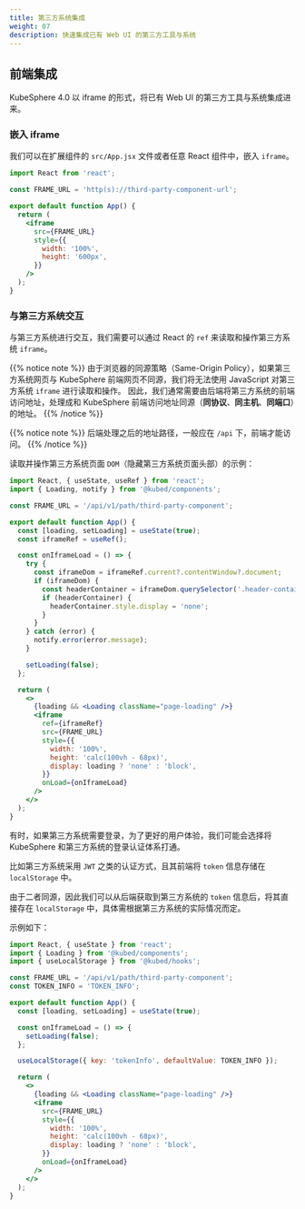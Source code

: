 ```yaml
---
title: 第三方系统集成
weight: 07
description: 快速集成已有 Web UI 的第三方工具与系统
---
```


## 前端集成

KubeSphere 4.0 以 iframe 的形式，将已有 Web UI 的第三方工具与系统集成进来。

### 嵌入 iframe

我们可以在扩展组件的 `src/App.jsx` 文件或者任意 React 组件中，嵌入 `iframe`。

```jsx
import React from 'react';

const FRAME_URL = 'http(s)://third-party-component-url';

export default function App() {
  return (
    <iframe
      src={FRAME_URL}
      style={{
        width: '100%',
        height: '600px',
      }}
    />
  );
}
```

### 与第三方系统交互

与第三方系统进行交互，我们需要可以通过 React 的 `ref` 来读取和操作第三方系统 `iframe`。

{{% notice note %}}
由于浏览器的同源策略（Same-Origin Policy），如果第三方系统网页与 KubeSphere 前端网页不同源，我们将无法使用 JavaScript 对第三方系统 `iframe` 进行读取和操作。
因此，我们通常需要由后端将第三方系统的前端访问地址，处理成和 KubeSphere 前端访问地址同源（**同协议**、**同主机**、**同端口**）的地址。
{{% /notice %}}

{{% notice note %}}
后端处理之后的地址路径，一般应在 `/api` 下，前端才能访问。
{{% /notice %}}

读取并操作第三方系统页面 `DOM`（隐藏第三方系统页面头部）的示例：

```jsx
import React, { useState, useRef } from 'react';
import { Loading, notify } from '@kubed/components';

const FRAME_URL = '/api/v1/path/third-party-component';

export default function App() {
  const [loading, setLoading] = useState(true);
  const iframeRef = useRef();

  const onIframeLoad = () => {
    try {
      const iframeDom = iframeRef.current?.contentWindow?.document;
      if (iframeDom) {
        const headerContainer = iframeDom.querySelector('.header-container');
        if (headerContainer) {
          headerContainer.style.display = 'none';
        }
      }
    } catch (error) {
      notify.error(error.message);
    }

    setLoading(false);
  };

  return (
    <>
      {loading && <Loading className="page-loading" />}
      <iframe
        ref={iframeRef}
        src={FRAME_URL}
        style={{
          width: '100%',
          height: 'calc(100vh - 68px)',
          display: loading ? 'none' : 'block',
        }}
        onLoad={onIframeLoad}
      />
    </>
  );
}
```

有时，如果第三方系统需要登录，为了更好的用户体验，我们可能会选择将 KubeSphere 和第三方系统的登录认证体系打通。

比如第三方系统采用 `JWT` 之类的认证方式，且其前端将 `token` 信息存储在 `localStorage` 中。

由于二者同源，因此我们可以从后端获取到第三方系统的 `token` 信息后，将其直接存在 `localStorage` 中，具体需根据第三方系统的实际情况而定。

示例如下：

```jsx
import React, { useState } from 'react';
import { Loading } from '@kubed/components';
import { useLocalStorage } from '@kubed/hooks';

const FRAME_URL = '/api/v1/path/third-party-component';
const TOKEN_INFO = 'TOKEN_INFO';

export default function App() {
  const [loading, setLoading] = useState(true);

  const onIframeLoad = () => {
    setLoading(false);
  };

  useLocalStorage({ key: 'tokenInfo', defaultValue: TOKEN_INFO });

  return (
    <>
      {loading && <Loading className="page-loading" />}
      <iframe
        src={FRAME_URL}
        style={{
          width: '100%',
          height: 'calc(100vh - 68px)',
          display: loading ? 'none' : 'block',
        }}
        onLoad={onIframeLoad}
      />
    </>
  );
}
```
